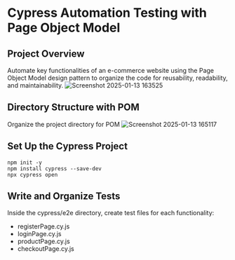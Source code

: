 # Cypress Automation Testing with Page Object Model
## Project Overview 
Automate key functionalities of an e-commerce website using the Page Object Model design pattern to organize the code for reusability, readability, and maintainability.
![Screenshot 2025-01-13 163525](https://github.com/user-attachments/assets/e14207b7-8431-4d7f-82bc-97dd264dc0e0)

## Directory Structure with POM
Organize the project directory for POM
![Screenshot 2025-01-13 165117](https://github.com/user-attachments/assets/87f9d028-83e5-4330-8a8d-c993fb8bd322)

## Set Up the Cypress Project 
```
npm init -y
npm install cypress --save-dev
npx cypress open
```
## Write and Organize Tests
Inside the cypress/e2e directory, create test files for each functionality:
* registerPage.cy.js
* loginPage.cy.js
* productPage.cy.js
* checkoutPage.cy.js
